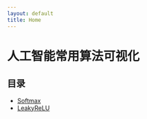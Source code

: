 ```yaml
---
layout: default
title: Home
---
```


# 人工智能常用算法可视化

## 目录

<ul>
  <li><a href="softmax.html">Softmax</a></li>
  <li><a href="leakyrelu.html">LeakyReLU</a></li>
</ul>
